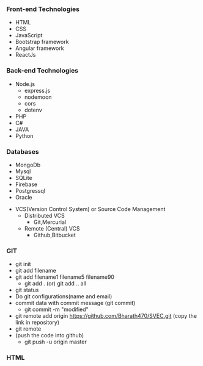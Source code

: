 ### Front-end Technologies

- HTML
- CSS
- JavaScript
- Bootstrap framework
- Angular framework
- ReactJs

### Back-end Technologies

- Node.js
	- express.js
	- nodemoon
	- cors
	- dotenv
- PHP
- C#
- JAVA
- Python

### Databases

- MongoDb
- Mysql
- SQLite
- Firebase
- Postgressql
- Oracle

+ VCS(Version Control System) or Source Code Management
	- Distributed VCS
		- Git,Mercurial
	- Remote (Central) VCS
		- Github,Bitbucket

### GIT

- git init
- git add filename
- git add filename1 filename5 filename90
	- git add .  (or) git add .. all 
- git status
- Do git configurations(name and email)
- commit data with commit message  (git commit)
	-  git commit -m "modified"
-  git remote add origin https://github.com/Bharath470/SVEC.git (copy the link in repository)
-  git remote
-  (push the code into github)
	- git push -u origin master 


### HTML